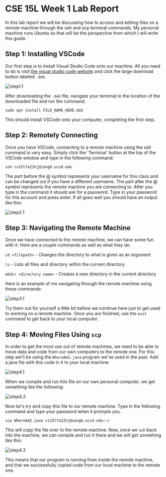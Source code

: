 # CSE 15L Week 1 Lab Report

In this lab report we will be discussing how to access and editing files on a remote machine through the ssh and scp terminal commands. My personal machine runs Ubuntu so that will be the perspective from which I will write this guide.

## Step 1: Installing VSCode

Our first step is to install Visual Studio Code onto our machine. All you need to do is visit [the visual studio code website](https://code.visualstudio.com/download) and click the large download button labeled `.deb`.

![step1.1](https://ethan-talbert.github.io/cse15l-lab-reports/images/week-1/week1-step1.1.png)

After downloading the `.deb` file, navigate your terminal to the location of the downloaded file and run the command:

`sudo apt install FILE_NAME_HERE.deb`

This should install VSCode onto your computer, completing the first step.

## Step 2: Remotely Connecting

Once you have VSCode, connecting to a remote machine using the ssh command is very easy. Simply click the 'Terminal' button at the top of the VSCode window and type in the following command:

`ssh cs15lfa22hj@ieng6.ucsd.edu`

The part before the @ symbol represents your username for this class and can be changed out if you have a different username. The part after the @ symbol represents the remote machine you are connecting to. After you type in the command it should ask for a password. Type in your password for this account and press enter. If all goes well you should have an output like this:

![step2.1](https://ethan-talbert.github.io/cse15l-lab-reports/images/week-1/week1-step2.1.png)

## Step 3: Navigating the Remote Machine

Once we have connected to the remote machine, we can have some fun with it. Here are a couple commands as well as what they do:

`cd <filepath>` - Changes the directory to what is given as an argument

`ls` - Lists all files and directory within the current directory

`mkdir <directory name>` - Creates a new directory in the current directory

Here is an example of me navigating through the remote machine using these commands:

![step3.1](https://ethan-talbert.github.io/cse15l-lab-reports/images/week-1/week1-step3.1.png)

Try them out for yourself a little bit before we continue here just to get used to working on a remote machine. Once you are finished, use the `exit` command to get back to your local computer.

## Step 4: Moving Files Using `scp`

In order to get the most use out of remote machines, we need to be able to move data and code from our own computers to the remote one. For this step we'll be using the `WhereAmI.java` program we've used in the past. Add a java file with this code in it to your local machine:

![step4.1](https://ethan-talbert.github.io/cse15l-lab-reports/images/week-1/week1-step4.1.png)

When we compile and run this file on our own personal computer, we get something like the following:

![step4.2](https://ethan-talbert.github.io/cse15l-lab-reports/images/week-1/week1-step4.2.png)

Now let's try and copy this file to our remote machine. Type in the following command and type your password when it prompts you.

`scp WhereAmI.java cs15lfa22hj@ieng6.ucsd.edu:~/`

This will copy the file over to the remote machine. Now, once we `ssh` back into the machine, we can compile and run it there and we will get something like this:

![step4.3](https://ethan-talbert.github.io/cse15l-lab-reports/images/week-1/week1-step4.3.png)

This means that our program is running from inside the remote machine, and that we successfully copied code from our local machine to the remote one.